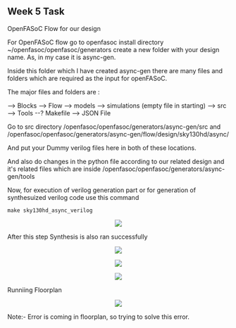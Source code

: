 ## Week 5 Task

OpenFASoC Flow for our design 

For OpenFASoC flow go to openfasoc install directory ~/openfasoc/openfasoc/generators  create a new folder with your design name. As, in my case it is async-gen.

Inside this folder which I have created async-gen there are many files and folders which are required as the input for openFASoC.

The major files and folders are :

--> Blocks
--> Flow
--> models
--> simulations (empty file in starting)
--> src
--> Tools
--? Makefile 
--> JSON File

Go to src directory /openfasoc/openfasoc/generators/async-gen/src
and 
/openfasoc/openfasoc/generators/async-gen/flow/design/sky130hd/async/

And put your Dummy verilog files here in both of these locations.

And also do changes in the python file according to our related design and it's related files which are inside /openfasoc/openfasoc/generators/async-gen/tools

Now, for execution of verilog generation part or for generation of synthesuized verilog code use this command 
```
make sky130hd_async_verilog
```
 <p align="center">
<img src="https://user-images.githubusercontent.com/90523478/226071807-0c428541-fd0a-4c08-bc61-9770dddb8cd0.png">
 </p> 
 
 
 After this step Synthesis is also ran successfully
 
  <p align="center">
<img src="https://user-images.githubusercontent.com/90523478/226071958-a3df2f98-b5bc-474f-9f8d-1ed3dba28ead.png">
 </p> 

 
 <p align="center">
<img src="https://user-images.githubusercontent.com/90523478/226072105-9d95f83b-eeb2-4adb-b258-05f4e597d2a2.png">
 </p> 
 
 
  
 <p align="center">
<img src="https://user-images.githubusercontent.com/90523478/226072178-5f001d9f-0640-42f3-ba40-7c590b5d7f66.png">
 </p> 

Runniing Floorplan

 <p align="center">
<img src="https://user-images.githubusercontent.com/90523478/226072266-161c0f3a-44e8-499d-846c-6e14db45d2e8.png">
 </p> 

Note:- Error is coming in floorplan, so trying to solve this error.
 
 
